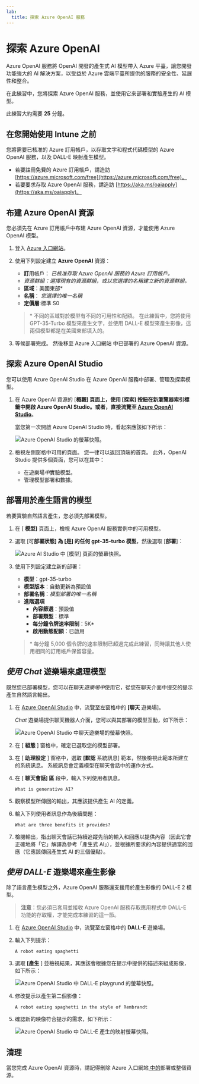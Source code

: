 ```yaml
---
lab:
  title: 探索 Azure OpenAI 服務
---
```


# 探索 Azure OpenAI

Azure OpenAI 服務將 OpenAI 開發的產生式 AI 模型帶入 Azure 平臺，讓您開發功能強大的 AI 解決方案，以受益於 Azure 雲端平臺所提供的服務的安全性、延展性和整合。

在此練習中，您將探索 Azure OpenAI 服務，並使用它來部署和實驗產生的 AI 模型。

此練習大約需要 **25** 分鐘。

## 在您開始使用 Intune 之前

您將需要已核准的 Azure 訂用帳戶，以存取文字和程式代碼模型的 Azure OpenAI 服務，以及 DALL-E 映射產生模型。

- 若要註冊免費的 Azure 訂用帳戶，請造訪 [https://azure.microsoft.com/free](https://azure.microsoft.com/free)。
- 若要要求存取 Azure OpenAI 服務，請造訪 [https://aka.ms/oaiapply](https://aka.ms/oaiapply)。

## 布建 Azure OpenAI 資源

您必須先在 Azure 訂用帳戶中布建 Azure OpenAI 資源，才能使用 Azure OpenAI 模型。

1. 登入 [Azure 入口網站](https://portal.azure.com)。
2. 使用下列設定建立 **Azure OpenAI** 資源：
    - **訂**用帳戶： *已核准存取 Azure OpenAI 服務的 Azure 訂用帳戶。*
    - **資源群組：*選擇現有的資源群組**，或以您選擇的名稱建立新的資源群組。*
    - **區域**：美國東部\*
    - **名稱**： *您選擇的唯一名稱*
    - **定價層**:標準 S0

    > \* 不同的區域對於模型有不同的可用性和配額。 在此練習中，您將使用 GPT-35-Turbo 模型來產生文字，並使用 DALL-E 模型來產生影像，這兩個模型都是在美國東部填入的。 

3. 等候部署完成。 然後移至 Azure 入口網站 中已部署的 Azure OpenAI 資源。

## 探索 Azure OpenAI Studio

您可以使用 Azure OpenAI Studio 在 Azure OpenAI 服務中部署、管理及探索模型。

1. 在 Azure OpenAI 資源的 [**概觀] 頁面上，使用 **[探索**] 按鈕在新瀏覽器索引標籤中開啟 Azure OpenAI Studio。或者，直接流覽至 [Azure OpenAI Studio](https://oai.azure.com/)**。

    當您第一次開啟 Azure OpenAI Studio 時，看起來應該如下所示：

    ![Azure OpenAI Studio 的螢幕快照。](./media/generative-ai/ai-studio.png)

1. 檢視左側窗格中可用的頁面。 您一律可以返回頂端的首頁。 此外，OpenAI Studio 提供多個頁面，您可以在其中：
    - 在遊樂場*中*實驗模型。
    - 管理模型部署和數據。

## 部署用於產生語言的模型

若要實驗自然語言產生，您必須先部署模型。

1. 在 [ **模型]** 頁面上，檢視 Azure OpenAI 服務實例中的可用模型。
1. 選取 [可**部署狀態] **為 [是**] 的任何 **gpt-35-turbo** 模型**，然後選取 [**部署**]：

    ![Azure AI Studio 中 [模型] 頁面的螢幕快照。](./media/generative-ai/deploy-model.png)

1. 使用下列設定建立新的部署：
    - **模型**：gpt-35-turbo
    - **模型版本**：自動更新為預設值
    - **部署名稱**：*模型部署的唯一名稱*
    - **進階選項**
        - **內容篩選**：預設值
        - **部署類型**：標準
        - **每分鐘令牌速率限制**：5K\*
        - **啟用動態配額**：已啟用

    > \* 每分鐘 5,000 個令牌的速率限制已超過完成此練習，同時讓其他人使用相同的訂用帳戶保留容量。

## *使用 Chat* 遊樂場來處理模型

既然您已部署模型，您可以在聊天*遊樂場中*使用它，從您在聊天介面中提交的提示產生自然語言輸出。

1. 在 [Azure OpenAI Studio](https://oai.azure.com/) 中，流覽至左窗格中的 **[聊天** 遊樂場]。

    *Chat* 遊樂場提供聊天機器人介面，您可以與其部署的模型互動，如下所示：

    ![Azure OpenAI Studio 中聊天遊樂場的螢幕快照。](./media/generative-ai/chat-playground.png)

1. 在 [ **組態** ] 窗格中，確定已選取您的模型部署。
1. 在 [ **助理設定** ] 窗格中，選取 **[默認** 系統訊息] 範本，然後檢視此範本所建立的系統訊息。 系統訊息會定義模型在聊天會話中的運作方式。
1. 在 [ **聊天會話] 區** 段中，輸入下列使用者訊息。

    ```
   What is generative AI?
    ```

1. 觀察模型所傳回的輸出，其應該提供產生 AI 的定義。
1. 輸入下列使用者訊息作為後續問題：

    ```
   What are three benefits it provides?
    ```

1. 檢閱輸出，指出聊天會話已持續追蹤先前的輸入和回應以提供內容（因此它會正確地將「它」解譯為參考「產生式 AI」），並根據所要求的內容提供適當的回應（它應該傳回產生式 AI 的三個優點）。

## *使用 DALL-E* 遊樂場來產生影像

除了語言產生模型之外，Azure OpenAI 服務還支援用於產生影像的 DALL-E 2 模型。

> **注意**：您必須已套用並接收 Azure OpenAI 服務存取應用程式中 DALL-E 功能的存取權，才能完成本練習的這一節。

1. 在 [Azure OpenAI Studio](https://oai.azure.com/) 中，流覽至左窗格中的 **DALL-E** 遊樂場。
1. 輸入下列提示：

    ```
    A robot eating spaghetti
    ```

1. 選取 **[產生** ] 並檢視結果，其應該會根據您在提示中提供的描述來組成影像，如下所示：

    ![Azure OpenAI Studio 中 DALL-E playgrund 的螢幕快照。](./media/generative-ai/dall-e-playground.png)

1. 修改提示以產生第二個影像：

    ```
    A robot eating spaghetti in the style of Rembrandt
    ```
1. 確認新的映像符合提示的需求，如下所示：

    ![Azure OpenAI Studio 中 DALL-E 產生的映射螢幕快照。](./media/generative-ai/dall-e-results.png)

## 清理

當您完成 Azure OpenAI 資源時，請記得刪除 Azure 入口網站[ 中的](https://portal.azure.com/?azure-portal=true)部署或整個資源。

